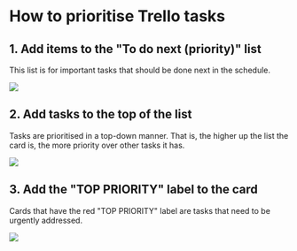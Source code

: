# How to prioritise Trello tasks

## 1. Add items to the "To do next (priority)" list
This list is for important tasks that should be done next in the schedule.

![](http://jmitch.me/github/trello.jpg)

## 2. Add tasks to the top of the list
Tasks are prioritised in a top-down manner. That is, the higher up the list the card is, the more priority over other tasks it has.

![](http://jmitch.me/github/trello.jpg)

## 3. Add the "TOP PRIORITY" label to the card
Cards that have the red "TOP PRIORITY" label are tasks that need to be urgently addressed.

![](http://jmitch.me/github/trello.jpg)
